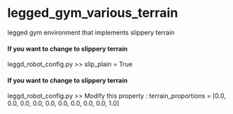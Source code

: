 # legged_gym_various_terrain
legged gym environment that implements slippery terrain

#### If you want to change to slippery terrain
leggd_robot_config.py >> slip_plain = True

#### If you want to change to slippery terrain
leggd_robot_config.py >> Modify this property : terrain_proportions = [0.0, 0.0, 0.0, 0.0, 0.0, 0.0, 0.0, 0.0, 0.0, 1.0]
